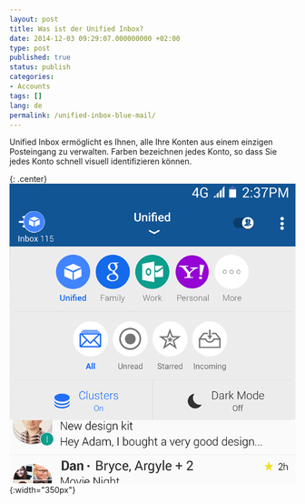 ```yaml
---
layout: post
title: Was ist der Unified Inbox?
date: 2014-12-03 09:29:07.000000000 +02:00
type: post
published: true
status: publish
categories:
- Accounts
tags: []
lang: de
permalink: /unified-inbox-blue-mail/
---
```


Unified Inbox ermöglicht es Ihnen, alle Ihre Konten aus einem einzigen Posteingang zu verwalten. Farben bezeichnen jedes Konto, so dass Sie jedes Konto schnell visuell identifizieren können.

{: .center}
![Blue Mail Picker](/assets/BlueMail_Picker.png){:width="350px"}
